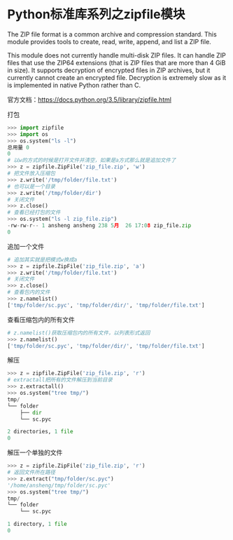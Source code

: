 # Python标准库系列之zipfile模块

The ZIP file format is a common archive and compression standard. This module provides tools to create, read, write, append, and list a ZIP file. 

This module does not currently handle multi-disk ZIP files. It can handle ZIP files that use the ZIP64 extensions (that is ZIP files that are more than 4 GiB in size). It supports decryption of encrypted files in ZIP archives, but it currently cannot create an encrypted file. Decryption is extremely slow as it is implemented in native Python rather than C.

官方文档：https://docs.python.org/3.5/library/zipfile.html

打包

```python
>>> import zipfile
>>> import os
>>> os.system("ls -l")
总用量 0
0
# 以w的方式的时候是打开文件并清空，如果是a方式那么就是追加文件了
>>> z = zipfile.ZipFile('zip_file.zip', 'w')
# 把文件放入压缩包
>>> z.write('/tmp/folder/file.txt')
# 也可以是一个目录
>>> z.write('/tmp/folder/dir')         
# 关闭文件
>>> z.close()
# 查看已经打包的文件
>>> os.system("ls -l zip_file.zip")                     
-rw-rw-r-- 1 ansheng ansheng 238 5月  26 17:08 zip_file.zip
0
```

追加一个文件

```python
# 追加其实就是把模式w换成a
>>> z = zipfile.ZipFile('zip_file.zip', 'a')
>>> z.write('/tmp/folder/file.txt')         
# 关闭文件
>>> z.close()
# 查看包内的文件
>>> z.namelist()
['tmp/folder/sc.pyc', 'tmp/folder/dir/', 'tmp/folder/file.txt']
```

查看压缩包内的所有文件

```python
# z.namelist()获取压缩包内的所有文件，以列表形式返回
>>> z.namelist()
['tmp/folder/sc.pyc', 'tmp/folder/dir/', 'tmp/folder/file.txt']
```

解压

```python
>>> z = zipfile.ZipFile('zip_file.zip', 'r')
# extractall把所有的文件解压到当前目录
>>> z.extractall()
>>> os.system("tree tmp/")         
tmp/
└── folder
    ├── dir
    └── sc.pyc

2 directories, 1 file
0
```

解压一个单独的文件

```python
>>> z = zipfile.ZipFile('zip_file.zip', 'r')
# 返回文件所在路径
>>> z.extract("tmp/folder/sc.pyc")          
'/home/ansheng/tmp/folder/sc.pyc'
>>> os.system("tree tmp/")                  
tmp/
└── folder
    └── sc.pyc

1 directory, 1 file
0
```
